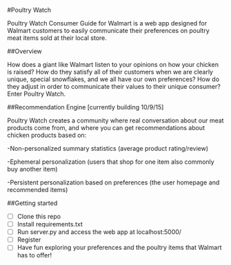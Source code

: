 #Poultry Watch

Poultry Watch Consumer Guide for Walmart is a web app designed for Walmart customers to easily communicate their preferences on poultry meat items sold at their local store.

##Overview

How does a giant like Walmart listen to your opinions on how your chicken is raised? How do they satisfy all of their customers when we are clearly unique, special snowflakes, and we all have our own preferences? How do they adjust in order to communicate their values to their unique consumer? Enter Poultry Watch.

##Recommendation Engine [currently building 10/9/15]

Poultry Watch creates a community where real conversation about our meat products come from, and where you can get recommendations about chicken products based on:

-Non-personalized summary statistics (average product rating/review)

-Ephemeral personalization (users that shop for one item also commonly buy another item)

-Persistent personalization based on preferences (the user homepage and recommended items)

##Getting started

- [ ] Clone this repo
- [ ] Install requirements.txt
- [ ] Run server.py and access the web app at localhost:5000/
- [ ] Register
- [ ] Have fun exploring your preferences and the poultry items that Walmart has to offer!